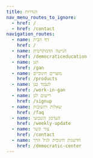 ```yaml
---
title: הגדרות
nav_menu_routes_to_ignore:
  - href: /
  - href: /contact
navigation_routes:
  - name: דף הבית
    href: /
  - name: הגישה הדמוקרטית
    href: /democraticeducation
  - name: הגן
    href: /gan
  - name: מוצרים חינוכיים
    href: /products
  - name: לעבוד בגן
    href: /work-in-gan
  - name: רישום לגן
    href: /signup
  - name: שאלות ותשובות
    href: /faq
  - name: העדכון השבועי
    href: /weekly-update
  - name: צור קשר
    href: /contact
  - name: חדשנות חינוכית לגיל הרך
    href: /democratic-center
---
```

